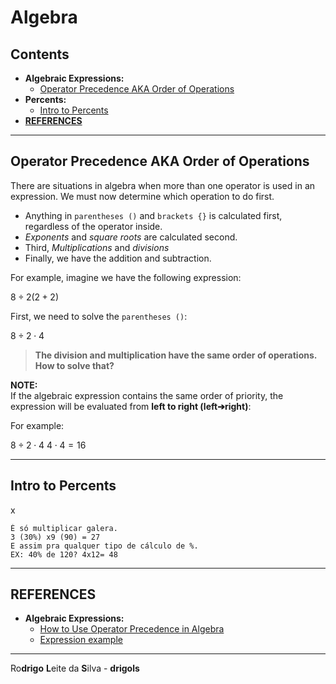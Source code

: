 # Algebra

## Contents

 - **Algebraic Expressions:**
   - [Operator Precedence AKA Order of Operations](#operator-precedence)
 - **Percents:**
   - [Intro to Percents](#intro-to-percents)
 - [**REFERENCES**](#ref)




































































































<!--- ( Algebraic Expressions ) --->

---

<div id="operator-precedence"></div>

## Operator Precedence AKA Order of Operations

There are situations in algebra when more than one operator is used in an expression. We must now determine which operation to do first.

 - Anything in `parentheses ()` and `brackets {}` is calculated first, regardless of the operator inside.
 - *Exponents* and *square roots* are calculated second.
 - Third, *Multiplications* and *divisions*
 - Finally, we have the addition and subtraction.

For example, imagine we have the following expression:

$8 \div 2 (2 + 2)$

First, we need to solve the `parentheses ()`:

$8 \div 2 \cdot 4$

> **The division and multiplication have the same order of operations. How to solve that?**

**NOTE:**  
If the algebraic expression contains the same order of priority, the expression will be evaluated from **left to right (left➔right)**:

For example:

$8 \div 2 \cdot 4$
$4 \cdot 4 = 16$









<!--- ( Percents ) --->

---

<div id="intro-to-percents"></div>

## Intro to Percents

x

```
É só multiplicar galera.
3 (30%) x9 (90) = 27
E assim pra qualquer tipo de cálculo de %.
EX: 40% de 120? 4x12= 48
```























<!--- ( REFERENCES ) --->

---

<div id="ref"></div>

## REFERENCES

 - **Algebraic Expressions:**
   - [How to Use Operator Precedence in Algebra](https://www.intmath.com/blog/mathematics/how-to-use-operator-precedence-in-algebra-12416)
   - [Expression example](https://www.instagram.com/p/Cw6GF4kLrz9/)

---

Ro**drigo** **L**eite da **S**ilva - **drigols**
